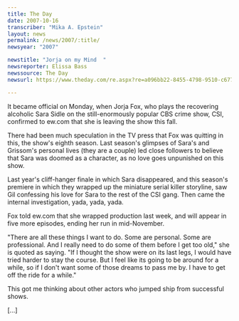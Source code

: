 ```yaml
---
title: The Day
date: 2007-10-16
transcriber: "Mika A. Epstein"
layout: news
permalink: /news/2007/:title/
newsyear: "2007"

newstitle: "Jorja on my Mind  "
newsreporter: Elissa Bass
newssource: The Day
newsurl: https://www.theday.com/re.aspx?re=a096bb22-8455-4798-9510-c6773984ccd4

---
```

It became official on Monday, when Jorja Fox, who plays the recovering alcoholic Sara Sidle on the still-enormously popular CBS crime show, CSI, confirmed to ew.com that she is leaving the show this fall.

There had been much speculation in the TV press that Fox was quitting in this, the show's eighth season. Last season's glimpses of Sara's and Grissom's personal lives (they are a couple) led close followers to believe that Sara was doomed as a character, as no love goes unpunished on this show.

Last year's cliff-hanger finale in which Sara disappeared, and this season's premiere in which they wrapped up the miniature serial killer storyline, saw Gil confessing his love for Sara to the rest of the CSI gang. Then came the internal investigation, yada, yada, yada.

Fox told ew.com that she wrapped production last week, and will appear in five more episodes, ending her run in mid-November.

"There are all these things I want to do. Some are personal. Some are professional. And I really need to do some of them before I get too old," she is quoted as saying. "If I thought the show were on its last legs, I would have tried harder to stay the course. But I feel like its going to be around for a while, so if I don't want some of those dreams to pass me by. I have to get off the ride for a while."

This got me thinking about other actors who jumped ship from successful shows.

[...]

